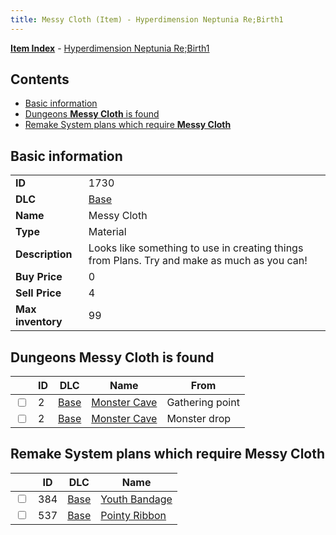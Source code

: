```yaml
---
title: Messy Cloth (Item) - Hyperdimension Neptunia Re;Birth1
---
```


[**Item Index**](/neptunia/rb1/item/index.html) - [Hyperdimension Neptunia Re;Birth1](/neptunia/rb1)

## Contents

- [Basic information](#basic-information)
- [Dungeons **Messy Cloth** is found](#dungeons-messy-cloth-is-found)
- [Remake System plans which require **Messy Cloth**](#remake-system-plans-which-require-messy-cloth)

## Basic information

|   |   |
| -- | -- |
| **ID** | 1730 |
| **DLC** | [Base](/neptunia/rb1/dlc/1-base.html) |
| **Name** | Messy Cloth |
| **Type** | Material |
| **Description** | Looks like something to use in creating things from Plans. Try and make as much as you can! |
| **Buy Price** | 0 |
| **Sell Price** | 4 |
| **Max inventory** | 99 |


## Dungeons **Messy Cloth** is found

|    | ID | DLC | Name | From |
| -- | -- | --- | ---- | ---- |
| <input type="checkbox" id="rb1-dungeon-1-2" class="trackbox" /> | 2 | [Base](/neptunia/rb1/dlc/1-base.html) | [Monster Cave](/neptunia/rb1/dungeon/1-2-monster-cave.html) | Gathering point |
| <input type="checkbox" id="rb1-dungeon-1-2" class="trackbox" /> | 2 | [Base](/neptunia/rb1/dlc/1-base.html) | [Monster Cave](/neptunia/rb1/dungeon/1-2-monster-cave.html) | Monster drop |


## Remake System plans which require **Messy Cloth**

|    | ID | DLC | Name |
| -- | -- | --- | ---- |
| <input type="checkbox" id="rb1-quest-1-384" class="trackbox" /> | 384 | [Base](/neptunia/rb1/dlc/1-base.html) | [Youth Bandage](/neptunia/rb1/quest/1-384-youth-bandage.html) |
| <input type="checkbox" id="rb1-quest-1-537" class="trackbox" /> | 537 | [Base](/neptunia/rb1/dlc/1-base.html) | [Pointy Ribbon](/neptunia/rb1/quest/1-537-pointy-ribbon.html) |

